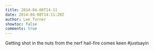 ```yaml
---
title: 2014-04-08T14-11
date: 2014-04-08T14:11:20Z
author: Lee Turner
showtoc: false
comments: true
---
```


Getting shot in the nuts from the nerf hail-fire comes keen #justsayin

